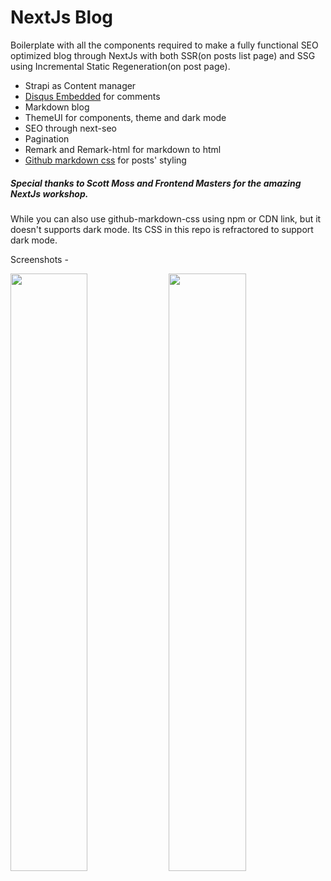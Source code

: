 # NextJs Blog

Boilerplate with all the components required to make a fully functional SEO optimized blog through NextJs with both SSR(on posts list page) and SSG using Incremental Static Regeneration(on post page).

- Strapi as Content manager
- [Disqus Embedded](https://github.com/disqus/disqus-react) for comments
- Markdown blog
- ThemeUI for components, theme and dark mode
- SEO through next-seo
- Pagination
- Remark and Remark-html for markdown to html
- [Github markdown css](https://github.com/sindresorhus/github-markdown-css) for posts' styling

##### Special thanks to Scott Moss and Frontend Masters for the amazing NextJs workshop.


While you can also use github-markdown-css using npm or CDN link, but it doesn't supports dark mode. Its CSS in this repo is refractored to support dark mode.

Screenshots -  

<img src="https://user-images.githubusercontent.com/50929873/89986618-6d986680-dc9a-11ea-80a3-d624bc4093a2.png" width="49.5%" /> <img src="https://user-images.githubusercontent.com/50929873/89986630-725d1a80-dc9a-11ea-9bb1-537f1fd1abfd.png" width="49.5%"/>



